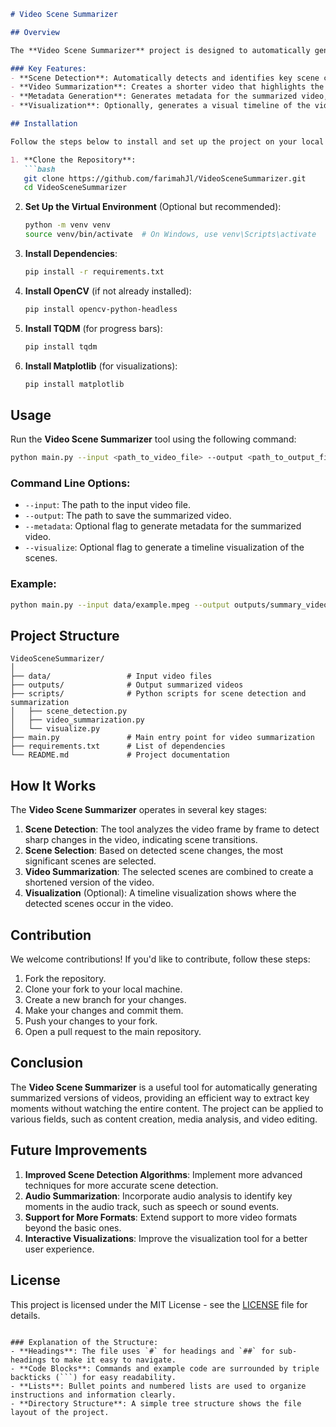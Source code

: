 

```markdown
# Video Scene Summarizer

## Overview

The **Video Scene Summarizer** project is designed to automatically generate a summary of videos by detecting significant scenes. The tool processes the video content, detects scene changes, and creates a concise summary that highlights the key moments. This project is particularly useful for video editing, content creation, and analysis.

### Key Features:
- **Scene Detection**: Automatically detects and identifies key scene changes within a video.
- **Video Summarization**: Creates a shorter video that highlights the most important scenes.
- **Metadata Generation**: Generates metadata for the summarized video, such as key scene timestamps.
- **Visualization**: Optionally, generates a visual timeline of the video’s scene changes.

## Installation

Follow the steps below to install and set up the project on your local machine:

1. **Clone the Repository**:
   ```bash
   git clone https://github.com/farimahJl/VideoSceneSummarizer.git
   cd VideoSceneSummarizer
   ```

2. **Set Up the Virtual Environment** (Optional but recommended):
   ```bash
   python -m venv venv
   source venv/bin/activate  # On Windows, use venv\Scripts\activate
   ```

3. **Install Dependencies**:
   ```bash
   pip install -r requirements.txt
   ```

4. **Install OpenCV** (if not already installed):
   ```bash
   pip install opencv-python-headless
   ```

5. **Install TQDM** (for progress bars):
   ```bash
   pip install tqdm
   ```

6. **Install Matplotlib** (for visualizations):
   ```bash
   pip install matplotlib
   ```

## Usage

Run the **Video Scene Summarizer** tool using the following command:

```bash
python main.py --input <path_to_video_file> --output <path_to_output_file> --metadata --visualize
```

### Command Line Options:
- `--input`: The path to the input video file.
- `--output`: The path to save the summarized video.
- `--metadata`: Optional flag to generate metadata for the summarized video.
- `--visualize`: Optional flag to generate a timeline visualization of the scenes.

### Example:

```bash
python main.py --input data/example.mpeg --output outputs/summary_videos/summary.mp4 --metadata --visualize
```

## Project Structure

```
VideoSceneSummarizer/
│
├── data/                 # Input video files
├── outputs/              # Output summarized videos
├── scripts/              # Python scripts for scene detection and summarization
│   ├── scene_detection.py
│   ├── video_summarization.py
│   └── visualize.py
├── main.py               # Main entry point for video summarization
├── requirements.txt      # List of dependencies
└── README.md             # Project documentation
```

## How It Works

The **Video Scene Summarizer** operates in several key stages:

1. **Scene Detection**: The tool analyzes the video frame by frame to detect sharp changes in the video, indicating scene transitions.
2. **Scene Selection**: Based on detected scene changes, the most significant scenes are selected.
3. **Video Summarization**: The selected scenes are combined to create a shortened version of the video.
4. **Visualization** (Optional): A timeline visualization shows where the detected scenes occur in the video.

## Contribution

We welcome contributions! If you'd like to contribute, follow these steps:

1. Fork the repository.
2. Clone your fork to your local machine.
3. Create a new branch for your changes.
4. Make your changes and commit them.
5. Push your changes to your fork.
6. Open a pull request to the main repository.

## Conclusion

The **Video Scene Summarizer** is a useful tool for automatically generating summarized versions of videos, providing an efficient way to extract key moments without watching the entire content. The project can be applied to various fields, such as content creation, media analysis, and video editing.

## Future Improvements

1. **Improved Scene Detection Algorithms**: Implement more advanced techniques for more accurate scene detection.
2. **Audio Summarization**: Incorporate audio analysis to identify key moments in the audio track, such as speech or sound events.
3. **Support for More Formats**: Extend support to more video formats beyond the basic ones.
4. **Interactive Visualizations**: Improve the visualization tool for a better user experience.

## License

This project is licensed under the MIT License - see the [LICENSE](LICENSE) file for details.
```

### Explanation of the Structure:
- **Headings**: The file uses `#` for headings and `##` for sub-headings to make it easy to navigate.
- **Code Blocks**: Commands and example code are surrounded by triple backticks (```) for easy readability.
- **Lists**: Bullet points and numbered lists are used to organize instructions and information clearly.
- **Directory Structure**: A simple tree structure shows the file layout of the project.
  


